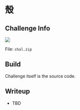 # 殼
## Challenge Info
![](./img/banban.jpg)

File: `chal.zip`

## Build
Challenge itself is the source code.

## Writeup
- TBD